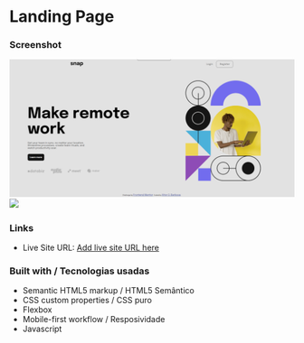 # Landing Page

### Screenshot

![](./images/print1.png)
![](./images/print%20mobile.png.png)


### Links

- Live Site URL: [Add live site URL here](https://your-live-site-url.com)

### Built with / Tecnologias usadas

- Semantic HTML5 markup / HTML5 Semântico
- CSS custom properties / CSS puro
- Flexbox
- Mobile-first workflow / Resposividade
- Javascript

